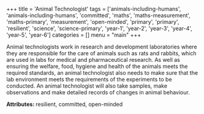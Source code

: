 +++
title = 'Animal Technologist'
tags = ['animals-including-humans', 'animals-including-humans', 'committed', 'maths', 'maths-measurement', 'maths-primary', 'measurement', 'open-minded', 'primary', 'primary', 'resilient', 'science', 'science-primary', 'year-1', 'year-2', 'year-3', 'year-4', 'year-5', 'year-6']
categories = []
menu = "main"
+++

Animal technologists work in research and development laboratories where they are responsible for the care of animals such as rats and rabbits, which are used in labs for medical and pharmaceutical research. As well as ensuring the welfare, food, hygiene and health of the animals meets the required standards, an animal technologist also needs to make sure that the lab environment meets the requirements of the experiments to be conducted. An animal technologist will also take samples, make observations and make detailed records of changes in animal behaviour.

<strong>Attributes: </strong>resilient, committed, open-minded
